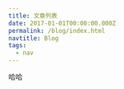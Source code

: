 ```yaml
---
title: 文章列表
date: 2017-01-01T00:00:00.000Z
permalink: /blog/index.html
navtitle: Blog
tags:
  - nav
---
```

哈哈
